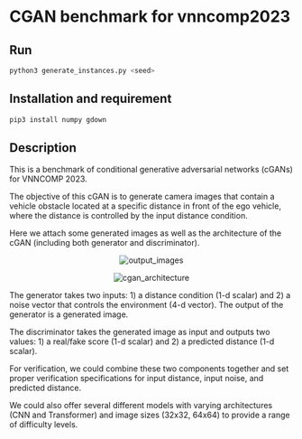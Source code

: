 # CGAN benchmark for vnncomp2023

Run
----------------------

```bash
python3 generate_instances.py <seed>
```

Installation and requirement
----------------------

```bash
pip3 install numpy gdown
```


Description
----------------------
This is a benchmark of conditional generative adversarial networks (cGANs) for VNNCOMP 2023.

The objective of this cGAN is to generate camera images that contain a vehicle obstacle located at a specific distance in front of the ego vehicle, where the distance is controlled by the input distance condition.

Here we attach some generated images as well as the architecture of the cGAN (including both generator and discriminator).

<p align="center">
    <img alt="output_images" src="https://github.com/stanleybak/vnncomp2023/assets/29678149/fd6a36fd-42dd-4361-b28f-c485d494c87e">
</p>
<p align="center">    
    <img alt="cgan_architecture" src="https://github.com/stanleybak/vnncomp2023/assets/29678149/51a653bd-dbdd-4944-ab14-23be3370f565">
</p>

The generator takes two inputs: 1) a distance condition (1-d scalar) and 2) a noise vector that controls the environment (4-d vector). The output of the generator is a generated image.

The discriminator takes the generated image as input and outputs two values: 1) a real/fake score (1-d scalar) and 2) a predicted distance (1-d scalar).

For verification, we could combine these two components together and set proper verification specifications for input distance, input noise, and predicted distance.

We could also offer several different models with varying architectures (CNN and Transformer) and image sizes (32x32, 64x64) to provide a range of difficulty levels.